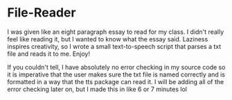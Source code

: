 # File-Reader
I was given like an eight paragraph essay to read for my class. I didn't really feel like reading it, but I wanted to know what the essay said. Laziness inspires creativity, so I wrote a small text-to-speech script that parses a txt file and reads it to me. Enjoy!

If you couldn't tell, I have absolutely no error checking in my source code so it is imperative that the user makes sure the txt file is named correctly and is formatted in a way that the tts package can read it. I will be adding all of the error checking later on, but I made this in like 6 or 7 minutes lol 
